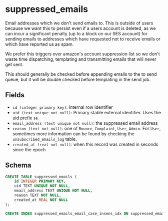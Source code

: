 # suppressed_emails

Email addresses which we don't send emails to. This is outside of users because
we want this to persist even if a users account is deleted, as we can incur a
significant penalty (up to a block on our SES account) for sending emails to
addresses which have requested not to receive emails or which have reported us
as spam.

We prefer this triggers over amazon's account suppression list so we don't waste
time dispatching, templating and transmitting emails that will never get sent.

This should generally be checked before appending emails to the to send queue,
but it will be double checked before templating in the send job.

## Fields

- `id (integer primary key)`: Internal row identifier
- `uid (text unique not null)`: Primary stable external identifier. Uses the
  [uid prefix](../uid_prefixes.md) `se`
- `email_address (text unique not null)`: the suppressed email address
- `reason (text not null)`: one of `Bounce`, `Complaint`, `User`, `Admin`. For
  `User`, sometimes more information can be found by checking the
  `unsubscribed_emails_log` table.
- `created_at (real not null)`: when this record was created in seconds since
  the epoch

## Schema

```sql
CREATE TABLE suppressed_emails (
    id INTEGER PRIMARY KEY,
    uid TEXT UNIQUE NOT NULL,
    email_address TEXT UNIQUE NOT NULL,
    reason TEXT NOT NULL,
    created_at REAL NOT NULL
);

CREATE INDEX suppressed_emails_email_case_insens_idx ON suppressed_emails(email_address COLLATE NOCASE);
```
